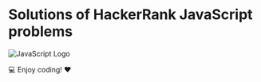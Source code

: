 
# Solutions of HackerRank JavaScript problems

![JavaScript Logo](https://upload.wikimedia.org/wikipedia/commons/6/6a/JavaScript-logo.png)

:computer: Enjoy coding! :heart: 
